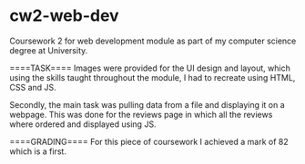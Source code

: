 # cw2-web-dev
Coursework 2 for web development module as part of my computer science degree at University.

====TASK====
Images were provided for the UI design and layout, which using the skills taught throughout the module,
I had to recreate using HTML, CSS and JS.

Secondly, the main task was pulling data from a file and displaying it on a webpage. This was done for
the reviews page in which all the reviews where ordered and displayed using JS.

====GRADING====
For this piece of coursework I achieved a mark of 82 which is a first.
